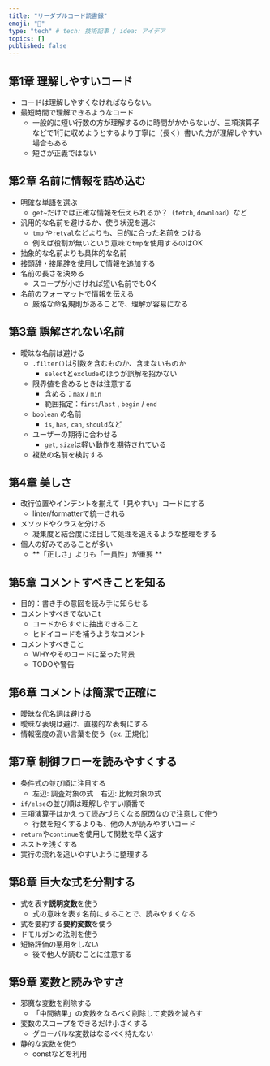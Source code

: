 ```yaml
---
title: "リーダブルコード読書録"
emoji: "📘"
type: "tech" # tech: 技術記事 / idea: アイデア
topics: []
published: false
---
```


## 第1章 理解しやすいコード
- コードは理解しやすくなければならない。
- 最短時間で理解できるようなコード
  - 一般的に短い行数の方が理解するのに時間がかからないが、三項演算子などで1行に収めようとするより丁寧に（長く）書いた方が理解しやすい場合もある
  - 短さが正義ではない

## 第2章 名前に情報を詰め込む
- 明確な単語を選ぶ
  - `get~`だけでは正確な情報を伝えられるか？（`fetch`, `download`）など
- 汎用的な名前を避けるか、使う状況を選ぶ
  - `tmp` や`retval`などよりも、目的に合った名前をつける
  - 例えば役割が無いという意味で`tmp`を使用するのはOK
- 抽象的な名前よりも具体的な名前
- 接頭辞・接尾辞を使用して情報を追加する
- 名前の長さを決める
  - スコープが小さければ短い名前でもOK
- 名前のフォーマットで情報を伝える
  - 厳格な命名規則があることで、理解が容易になる
 

 ## 第3章 誤解されない名前
 - 曖昧な名前は避ける
   - `.filter()`は引数を含むものか、含まないものか
     - `select`と`exclude`のほうが誤解を招かない
   - 限界値を含めるときは注意する
     - 含める：`max` / `min`
     - 範囲指定：`first`/`last` , `begin` / `end`
   - `boolean`  の名前
     - `is`, `has`, `can`, `should`など
   - ユーザーの期待に合わせる
     - `get`, `size`は軽い動作を期待されている
   - 複数の名前を検討する

## 第4章 美しさ
- 改行位置やインデントを揃えて「見やすい」コードにする
  - linter/formatterで統一される
- メソッドやクラスを分ける
  - 凝集度と結合度に注目して処理を追えるような整理をする
- 個人の好みであることが多い
  - **「正しさ」よりも「一貫性」が重要 **

## 第5章 コメントすべきことを知る
- 目的：書き手の意図を読み手に知らせる
- コメントすべきでないこt
  - コードからすぐに抽出できること
  - ヒドイコードを補うようなコメント
- コメントすべきこと
  - WHYやそのコードに至った背景
  - TODOや警告

## 第6章 コメントは簡潔で正確に
- 曖昧な代名詞は避ける
- 曖昧な表現は避け、直接的な表現にする
- 情報密度の高い言葉を使う（ex. 正規化）

## 第7章 制御フローを読みやすくする
- 条件式の並び順に注目する
  - 左辺: 調査対象の式　右辺: 比較対象の式
- `if/else`の並び順は理解しやすい順番で
- 三項演算子はかえって読みづらくなる原因なので注意して使う
  - 行数を短くするよりも、他の人が読みやすいコード
- `return`や`continue`を使用して関数を早く返す
- ネストを浅くする
- 実行の流れを追いやすいように整理する

## 第8章 巨大な式を分割する
- 式を表す**説明変数**を使う
  - 式の意味を表す名前にすることで、読みやすくなる
- 式を要約する**要約変数**を使う
- ドモルガンの法則を使う
- 短絡評価の悪用をしない
  - 後で他人が読むことに注意する

## 第9章 変数と読みやすさ
- 邪魔な変数を削除する
  - 「中間結果」の変数をなるべく削除して変数を減らす
- 変数のスコープをできるだけ小さくする
  - グローバルな変数はなるべく持たない
- 静的な変数を使う
  - constなどを利用
 
